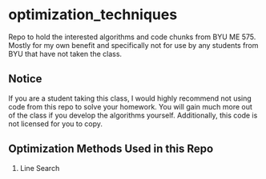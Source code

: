 # optimization_techniques
Repo to hold the interested algorithms and code chunks from BYU ME 575. Mostly for my own benefit and specifically not for use by any students from BYU that have not taken the class.

## Notice
If you are a student taking this class, I would highly recommend not using code from this repo to solve your homework. You will gain much more out of the class if you develop the algorithms yourself. Additionally, this code is not licensed for you to copy.

## Optimization Methods Used in this Repo
1. Line Search
